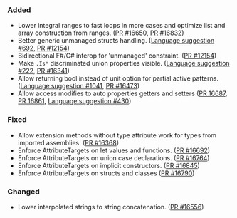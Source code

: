 ### Added

* Lower integral ranges to fast loops in more cases and optimize list and array construction from ranges. ([PR #16650](https://github.com/dotnet/fsharp/pull/16650), [PR #16832](https://github.com/dotnet/fsharp/pull/16832))
* Better generic unmanaged structs handling. ([Language suggestion #692](https://github.com/fsharp/fslang-suggestions/issues/692), [PR #12154](https://github.com/dotnet/fsharp/pull/12154))
* Bidirectional F#/C# interop for 'unmanaged' constraint. ([PR #12154](https://github.com/dotnet/fsharp/pull/12154))
* Make `.Is*` discriminated union properties visible. ([Language suggestion #222](https://github.com/fsharp/fslang-suggestions/issues/222), [PR #16341](https://github.com/dotnet/fsharp/pull/16341))
* Allow returning bool instead of unit option for partial active patterns. ([Language suggestion #1041](https://github.com/fsharp/fslang-suggestions/issues/1041), [PR #16473](https://github.com/dotnet/fsharp/pull/16473))
* Allow access modifies to auto properties getters and setters ([PR 16687](https://github.com/dotnet/fsharp/pull/16687), [PR 16861](https://github.com/dotnet/fsharp/pull/16861), [Language suggestion #430](https://github.com/fsharp/fslang-suggestions/issues/430))

### Fixed

* Allow extension methods without type attribute work for types from imported assemblies. ([PR #16368](https://github.com/dotnet/fsharp/pull/16368))
* Enforce AttributeTargets on let values and functions. ([PR #16692](https://github.com/dotnet/fsharp/pull/16692))
* Enforce AttributeTargets on union case declarations. ([PR #16764](https://github.com/dotnet/fsharp/pull/16764))
* Enforce AttributeTargets on implicit constructors. ([PR #16845](https://github.com/dotnet/fsharp/pull/16845/))
* Enforce AttributeTargets on structs and classes ([PR #16790](https://github.com/dotnet/fsharp/pull/16790))

### Changed

* Lower interpolated strings to string concatenation. ([PR #16556](https://github.com/dotnet/fsharp/pull/16556))
